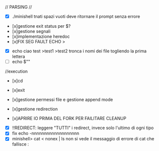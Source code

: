 // PARSING //
- [x] ./minishell tnati spazi vuoti deve ritornare il prompt senza errore
- [x]gestione exit status per $?
- [x]gestione segnali
- [x]implementazione heredoc
- [x]FIX SEG FAULT ECHO >
- [x] echo ciao test >test1 >test2 tronca i nomi dei file togliendo la prima lettera
- [ ] echo $""

//execution
- [x]cd
- [x]exit
- [x]gestione permessi file e gestione append mode
- [x]gestione redirection

- [x]APRIRE IO PRIMA DEL FORK PER FAILITARE CLEANUP
- [x] !!REDIRECT: leggere "TUTTI" i redirect, invece solo l'ultimo di ogni tipo
- [x] fix echo -nnnnnnnnnnnnnnnnnnn
- [x] minishell> cat < nonex | ls  non si vede il messaggio di errore di cat che fallisce :